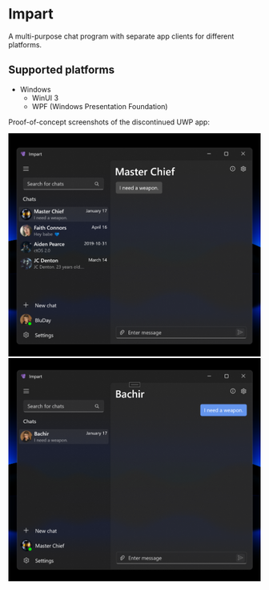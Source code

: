 # Impart

A multi-purpose chat program with separate app clients for different platforms.

## Supported platforms

* Windows
  - WinUI 3
  - WPF (Windows Presentation Foundation)

Proof-of-concept screenshots of the discontinued UWP app:

<img src="/assets/screenshots/0.png?raw=true" width="600"/>
<img src="/assets/screenshots/1.png?raw=true" width="600"/>
